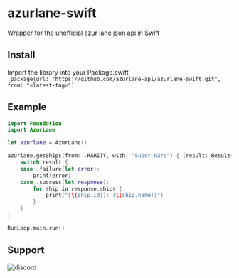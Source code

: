 # azurlane-swift
Wrapper for the unofficial azur lane json api in Swift

## Install
Import the library into your Package.swift \
`.package(url: "https://github.com/azurlane-api/azurlane-swift.git", from: "<latest-tag>")`

## Example
```swift
import Foundation
import AzurLane

let azurlane = AzurLane()

azurlane.getShips(from: .RARITY, with: "Super Rare") { (result: Result<ShipsResponse, AzurLaneAPIError>) in
    switch result {
    case .failure(let error):
        print(error)
    case .success(let response):
        for ship in response.ships {
            print("[\(ship.id)]: (\(ship.name))")
        }
    }
}

RunLoop.main.run()
```

## Support
![discord](https://discordapp.com/api/v6/guilds/240059867744698368/widget.png?style=banner2)
